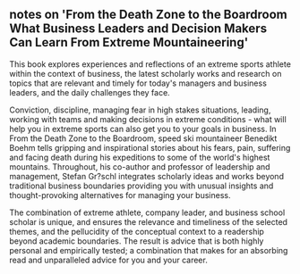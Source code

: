## notes on 'From the Death Zone to the Boardroom What Business Leaders and Decision Makers Can Learn From Extreme Mountaineering'

This book explores experiences and reflections of an extreme sports athlete within the context of business, the latest scholarly works and research on topics that are relevant and timely for today's managers and business leaders, and the daily challenges they face.

Conviction, discipline, managing fear in high stakes situations, leading, working with teams and making decisions in extreme conditions - what will help you in extreme sports can also get you to your goals in business. In From the Death Zone to the Boardroom, speed ski mountaineer Benedikt Boehm tells gripping and inspirational stories about his fears, pain, suffering and facing death during his expeditions to some of the world's highest mountains. Throughout, his co-author and professor of leadership and management, Stefan Gr?schl integrates scholarly ideas and works beyond traditional business boundaries providing you with unusual insights and thought-provoking alternatives for managing your business.

The combination of extreme athlete, company leader, and business school scholar is unique, and ensures the relevance and timeliness of the selected themes, and the pellucidity of the conceptual context to a readership beyond academic boundaries. The result is advice that is both highly personal and empirically tested; a combination that makes for an absorbing read and unparalleled advice for you and your career.
